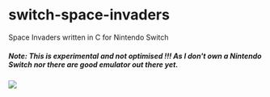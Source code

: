 # switch-space-invaders

Space Invaders written in C for Nintendo Switch

##### Note: This is experimental and not optimised !!! As I don't own a Nintendo Switch nor there are good emulator out there yet.

![](https://user-images.githubusercontent.com/1466920/55841504-b5036580-5b2f-11e9-9fe5-f1f941246a02.png)

